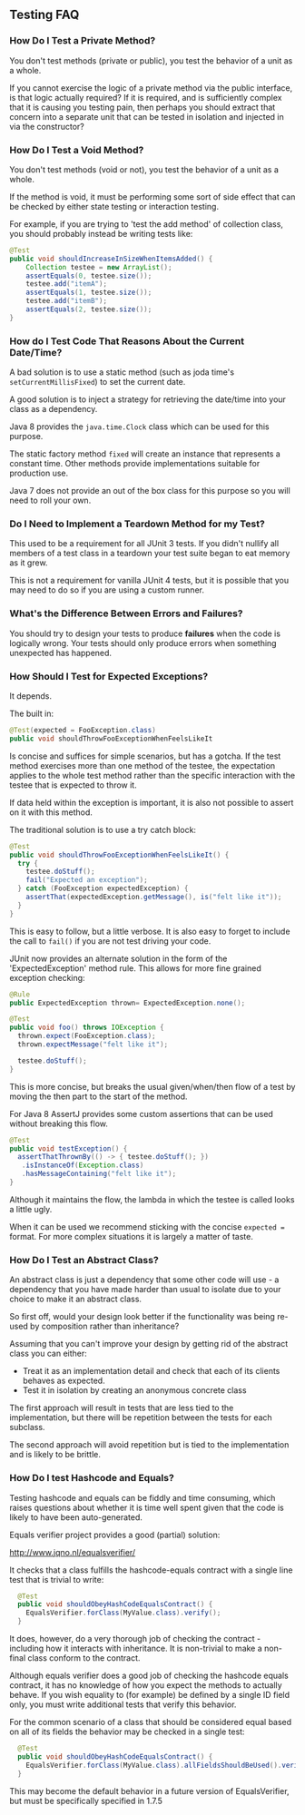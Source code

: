 ## Testing FAQ

### How Do I Test a Private Method?

You don't test methods (private or public), you test the behavior of a unit as a whole.

If you cannot exercise the logic of a private method via the public interface, is that logic actually required? If it is required, and is sufficiently complex that it is causing you testing pain, then perhaps you should extract that concern into a separate unit that can be tested in isolation and injected in via the constructor?

### How Do I Test a Void Method?

You don't test methods (void or not), you test the behavior of a unit as a whole.

If the method is void, it must be performing some sort of side effect that can be checked by either state testing or interaction testing.

For example, if you are trying to 'test the add method' of collection class, you should probably instead be writing tests like:

```java
@Test
public void shouldIncreaseInSizeWhenItemsAdded() {
    Collection testee = new ArrayList();
    assertEquals(0, testee.size());
    testee.add("itemA");
    assertEquals(1, testee.size());
    testee.add("itemB");
    assertEquals(2, testee.size());
}
```

### How do I Test Code That Reasons About the Current Date/Time?

A bad solution is to use a static method (such as joda time's `setCurrentMillisFixed`) to set the current date.

A good solution is to inject a strategy for retrieving the date/time into your class as a dependency.

Java 8 provides the `java.time.Clock` class which can be used for this purpose.

The static factory method `fixed` will create an instance that represents a constant time. Other methods provide implementations suitable for production use.

Java 7 does not provide an out of the box class for this purpose so you will need to roll your own.

### Do I Need to Implement a Teardown Method for my Test?

This used to be a requirement for all JUnit 3 tests. If you didn't nullify all members of a test class in a teardown your test suite began to eat memory as it grew.

This is not a requirement for vanilla JUnit 4 tests, but it is possible that you may need to do so if you are using a custom runner.

### What's the Difference Between Errors and Failures?

You should try to design your tests to produce **failures** when the code is logically wrong. Your tests should only produce errors when something unexpected has happened.

### How Should I Test for Expected Exceptions?

It depends.

The built in:

```java
@Test(expected = FooException.class)
public void shouldThrowFooExceptionWhenFeelsLikeIt
```

Is concise and suffices for simple scenarios, but has a gotcha. If the test method exercises more than one method of the testee, the expectation applies to the whole test method rather than the specific interaction with the testee that is expected to throw it.

If data held within the exception is important, it is also not possible to assert on it with this method.

The traditional solution is to use a try catch block:

```java
@Test
public void shouldThrowFooExceptionWhenFeelsLikeIt() {
  try {
    testee.doStuff();
    fail("Expected an exception");
  } catch (FooException expectedException) {
    assertThat(expectedException.getMessage(), is("felt like it"));
  }
}
```

This is easy to follow, but a little verbose. It is also easy to forget to include the call to `fail()` if you are not test driving your code.

JUnit now provides an alternate solution in the form of the 'ExpectedException' method rule. This allows for more fine grained exception checking:

```java
@Rule
public ExpectedException thrown= ExpectedException.none();

@Test
public void foo() throws IOException {
  thrown.expect(FooException.class);
  thrown.expectMessage("felt like it");

  testee.doStuff();
}
```

This is more concise, but breaks the usual given/when/then flow of a test by moving the then part to the start of the method.

For Java 8 AssertJ provides some custom assertions that can be used without breaking this flow.

```java
@Test
public void testException() {
  assertThatThrownBy(() -> { testee.doStuff(); })
   .isInstanceOf(Exception.class)
   .hasMessageContaining("felt like it");
}
```
Although it maintains the flow, the lambda in which the testee is called looks a little ugly.

When it can be used we recommend sticking with the concise `expected =` format. For more complex situations it is largely a matter of taste.

### How Do I Test an Abstract Class?

An abstract class is just a dependency that some other code will use - a dependency that you have made harder than usual to isolate due to your choice to make it an abstract class.

So first off, would your design look better if the functionality was being re-used by composition rather than inheritance?

Assuming that you can't improve your design by getting rid of the abstract class you can either:

* Treat it as an implementation detail and check that each of its clients behaves as expected.
* Test it in isolation by creating an anonymous concrete class

The first approach will result in tests that are less tied to the implementation, but there will be repetition between the tests for each subclass.

The second approach will avoid repetition but is tied to the implementation and is likely to be brittle.

### How Do I test Hashcode and Equals?

Testing hashcode and equals can be fiddly and time consuming, which raises questions about whether it is time well spent given that the code is likely to have been auto-generated.

Equals verifier project provides a good (partial) solution:

http://www.jqno.nl/equalsverifier/

It checks that a class fulfills the hashcode-equals contract with a single line test that is trivial to write:

```java
  @Test
  public void shouldObeyHashCodeEqualsContract() {
    EqualsVerifier.forClass(MyValue.class).verify();
  }
```

It does, however, do a very thorough job of checking the contract - including how it interacts with inheritance. It is non-trivial to make a non-final class conform to the contract.

Although equals verifier does a good job of checking the hashcode equals contract, it has no knowledge of how you expect the methods to actually behave. If you wish equality to (for example) be defined by a single ID field only, you must write additional tests that verify this behavior.

For the common scenario of a class that should be considered equal based on all of its fields the behavior may be checked in a single test:

```java
  @Test
  public void shouldObeyHashCodeEqualsContract() {
    EqualsVerifier.forClass(MyValue.class).allFieldsShouldBeUsed().verify();
  }
```

This may become the default behavior in a future version of EqualsVerifier, but must be specifically specified in 1.7.5

